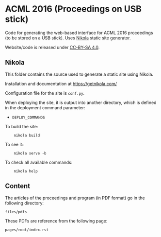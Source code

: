 # ACML 2016 (Proceedings on USB stick)

Code for generating the web-based interface for ACML 2016 proceedings
(to be stored on a USB stick).
Uses [Nikola](https://getnikola.com/) static site generator.

Website/code is released under [CC-BY-SA 4.0](http://creativecommons.org/licenses/by-sa/4.0/).


## Nikola

This folder contains the source used to generate a static site using Nikola.

Installation and documentation at https://getnikola.com/

Configuration file for the site is `conf.py`.

When deploying the site, it is output into another directory, which is
defined in the deployment command parameter:

* `DEPLOY_COMMANDS`

To build the site:
```
    nikola build
```

To see it::
```
    nikola serve -b
```

To check all available commands:
```
    nikola help
```

## Content

The articles of the proceedings and program (in PDF format) go in the 
following directory:
```
files/pdfs
```

These PDFs are reference from the following page:
```
pages/root/index.rst
```

